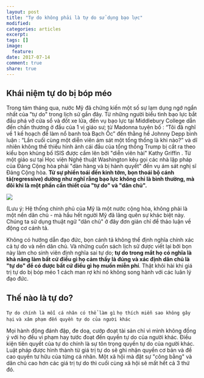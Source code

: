 ```yaml
---
layout: post
title: "Tự do không phải là tự do sử dụng bạo lực"
modified:
categories: articles
excerpt:
tags: []
image:
  feature:
date: 2017-07-14
comment: true
share: true
---
```


## Khái niệm tự do bị bóp méo

Trong tám tháng qua, nước Mỹ đã chứng kiến ​​một số sự lạm dụng ngớ ngẩn nhất của "tự do" trong lịch sử gần đây. Từ những người biểu tình bạo lực bắt đầu phá vỡ cửa sổ và đốt xe lửa, đến vụ bạo lực tại Middlebury College dẫn đến chấn thương ở đầu của 1 vị giáo sư; từ Madonna tuyên bố : “Tôi đã nghĩ về 1 kế hoạch để làm nổ banh toà Bạch Ốc” đến thằng hề Johnny Depp bình luận : “Lần cuối cùng một diễn viên ám sát một tổng thống là khi nào?” và dĩ nhiên không thể thiếu hình ảnh cái đầu của tổng thống Trump bị cắt ra theo kiểu bọn khủng bố ISIS được cầm lên bởi "diễn viên hài" Kathy Griffin . Từ một giáo sư tại Học viện Nghệ thuật Washington kêu gọi các nhà lập pháp của Đảng Cộng hòa phải "dàn hàng và bị hành quyết" đến vụ ám sát nghị sĩ Đảng Cộng hòa. **Từ sự phiền toái đến kinh tởm, bọn thoái bộ cánh tả(regressive) dường như nghĩ rằng bạo lực không chỉ là bình thường, mà đôi khi là một phần cần thiết của "tự do" và "dân chủ".**

![](https://cached-assets.patriotpost.us/images/2017-07-13-4885241d_large.jpg)

(Lưu ý: Hệ thống chính phủ của Mỹ là một nước cộng hòa, không phải là một nền dân chủ - mà hầu hết người Mỹ đã lãng quên sự khác biệt này. Chúng ta sử dụng thuật ngữ "dân chủ" ở đây đơn giản chỉ để thảo luận về động cơ cánh tả.

Không có hướng dẫn đạo đức, bọn cánh tả không thể định nghĩa chính xác cả tự do và nền dân chủ. Và những cuốn sách lịch sử được viết lại bởi bọn này làm cho sinh viên định nghĩa sai tự do; **tự do trong mắt họ có nghĩa là khả năng làm bất cứ điều gì họ cảm thấy là đúng và xác định dân chủ là "tự do" để có được bất cứ điều gì họ muốn miễn phí**. Thật khôi hài khi giá trị tự do bị bóp méo 1 cách man rợ khi nó không song hành với các luân lý đạo đức.

## Thế nào là tự do?

`Tự do chính là mỗi cá nhân có thể làm gì`
`họ thích miễn sao không gây hại`
 `và xâm phạm đến quyền tự do của người khác`

Mọi hành động đánh đập, đe doạ, cướp đoạt tài sản chỉ vì mình không đồng ý với họ đều vi phạm hay tước đoạt đến quyền tự do của người khác. Điều kiện tiên quyết của tự do chính là sự tôn trọng quyền tự do của người khác. Luật pháp được hình thành từ giá trị tự do sẽ ghi nhận quyền cơ bản và đề cao quyền tư hữu của từng cá nhân. Một xã hội mà đặt sự "công bằng" và dân chủ cao hơn các giá trị tự do thì cuối cùng xã hội sẽ mất hết cả 3 thứ đó.



